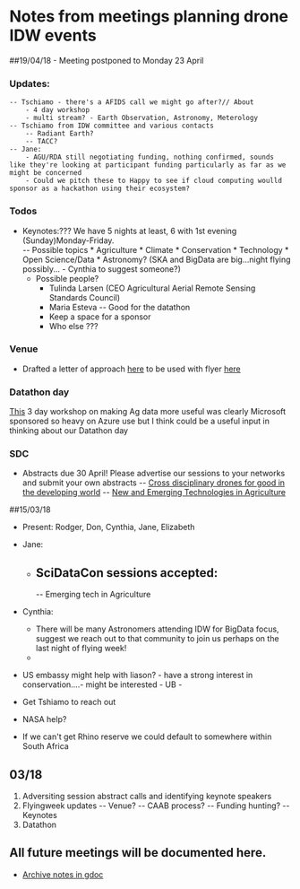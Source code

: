 # Notes from meetings planning drone IDW events

##19/04/18  - Meeting postponed to Monday 23 April
### Updates:
    -- Tschiamo - there's a AFIDS call we might go after?// About 
        - 4 day workshop
        - multi stream? - Earth Observation, Astronomy, Meterology
    -- Tschiamo from IDW committee and various contacts
        -- Radiant Earth?
        -- TACC?
    -- Jane: 
        - AGU/RDA still negotiating funding, nothing confirmed, sounds like they're looking at participant funding particularly as far as we might be concerned        
        - Could we pitch these to Happy to see if cloud computing woulld sponsor as a hackathon using their ecosystem?

### Todos
- Keynotes:???  We have 5 nights at least, 6 with 1st evening (Sunday)Monday-Friday.  
    -- Possible topics
       * Agriculture
       * Climate
       * Conservation
       * Technology
       * Open Science/Data
       * Astronomy? (SKA and BigData are big...night flying possibly... - Cynthia to suggest someone?) 
     - Possible people?
        * Tulinda Larsen  (CEO Agricultural Aerial Remote Sensing Standards Council)
        * Maria Esteva -- Good for the datathon
        * Keep a space for a sponsor 
        * Who else ???

### Venue
- Drafted a letter of approach [here](https://github.com/RPASDM/IDW/blob/master/docs/VenueApplicationLetter.pdf) to be used with flyer [here](https://github.com/RPASDM/IDW/blob/master/docs/IDWFundingFlyer_RPAS.pdf)

### Datathon day
[This](https://github.com/ThomasRoca/Data_Training_Hanoi) 3 day workshop on making Ag data more useful was clearly Microsoft sponsored so heavy on Azure use but I think could be a useful input in thinking about our Datathon day

### SDC
- Abstracts due 30 April! Please advertise our sessions to your networks and submit your own abstracts
    --  [Cross disciplinary drones for good in the developing world](https://docs.google.com/document/d/1TtNt2pNhUj24sqzjXraXsAbZuBq4KFvF1cEOHBlO6TU/edit)
    -- [New and Emerging Technologies in Agriculture](https://docs.google.com/document/d/1cy0JvT-Z-EoNiqvWelxyA957d65R2nQSPDiHVdqbZGI/edit)



##15/03/18
- Present:
Rodger, Don, Cynthia, Jane, Elizabeth

- Jane:
    - SciDataCon sessions accepted:
        -- 
        -- Emerging tech in Agriculture


- Cynthia: 
    - There will be many Astronomers attending IDW for BigData focus, suggest we reach out to that community to join us perhaps on the last night of flying week!
    - 
- US embassy might help with liason? - have a strong interest in conservation....- might be interested  - UB - 
 - Get Tshiamo to reach out
  

  - NASA help?

  - If we can't get Rhino reserve we could default to somewhere within South Africa

## 03/18
1. Adversiting session abstract calls and identifying keynote speakers
2. Flyingweek updates
  -- Venue?
  -- CAAB process?
  -- Funding hunting?
  -- Keynotes
3. Datathon  

## All future meetings will be documented here.  
- [Archive notes in gdoc](https://docs.google.com/document/d/1X1H1a6mF-IeOHUSHVzX9TGQn3uzda4NDWuTBgfaxnbQ/edit)

